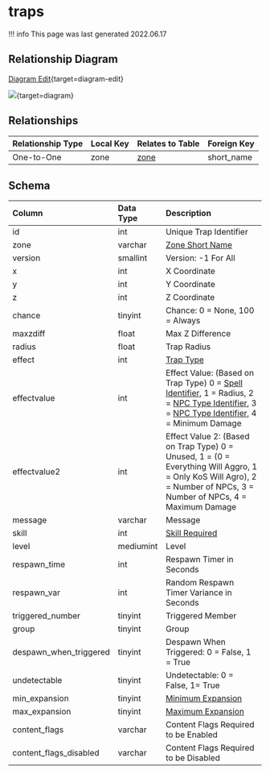 # traps

!!! info
	This page was last generated 2022.06.17

## Relationship Diagram

[Diagram Edit](https://mermaid.live/edit#eyJjb2RlIjoiZXJEaWFncmFtXG4gICAgdHJhcHMge1xuICAgICAgICB2YXJjaGFyIHpvbmVcbiAgICB9XG4gICAgem9uZSB7XG4gICAgICAgIHZhcmNoYXIgc2hvcnRfbmFtZVxuICAgICAgICAgem9uZWlkdW51bWJlclxuICAgICAgICBpbnQgem9uZWlkbnVtYmVyXG4gICAgfVxuICAgIHRyYXBzIHx8LS1veyB6b25lIDogT25lLXRvLU9uZVxuXG4iLCJtZXJtYWlkIjp7InRoZW1lIjoiZGVmYXVsdCJ9LCJ1cGRhdGVFZGl0b3IiOnRydWUsImF1dG9TeW5jIjp0cnVlLCJ1cGRhdGVEaWFncmFtIjp0cnVlfQ==){target=diagram-edit}

[![](https://mermaid.ink/img/eyJjb2RlIjoiZXJEaWFncmFtXG4gICAgdHJhcHMge1xuICAgICAgICB2YXJjaGFyIHpvbmVcbiAgICB9XG4gICAgem9uZSB7XG4gICAgICAgIHZhcmNoYXIgc2hvcnRfbmFtZVxuICAgICAgICAgem9uZWlkdW51bWJlclxuICAgICAgICBpbnQgem9uZWlkbnVtYmVyXG4gICAgfVxuICAgIHRyYXBzIHx8LS1veyB6b25lIDogT25lLXRvLU9uZVxuXG4iLCJtZXJtYWlkIjp7InRoZW1lIjoiZGVmYXVsdCJ9LCJ1cGRhdGVFZGl0b3IiOnRydWUsImF1dG9TeW5jIjp0cnVlLCJ1cGRhdGVEaWFncmFtIjp0cnVlfQ==)](https://mermaid.ink/img/eyJjb2RlIjoiZXJEaWFncmFtXG4gICAgdHJhcHMge1xuICAgICAgICB2YXJjaGFyIHpvbmVcbiAgICB9XG4gICAgem9uZSB7XG4gICAgICAgIHZhcmNoYXIgc2hvcnRfbmFtZVxuICAgICAgICAgem9uZWlkdW51bWJlclxuICAgICAgICBpbnQgem9uZWlkbnVtYmVyXG4gICAgfVxuICAgIHRyYXBzIHx8LS1veyB6b25lIDogT25lLXRvLU9uZVxuXG4iLCJtZXJtYWlkIjp7InRoZW1lIjoiZGVmYXVsdCJ9LCJ1cGRhdGVFZGl0b3IiOnRydWUsImF1dG9TeW5jIjp0cnVlLCJ1cGRhdGVEaWFncmFtIjp0cnVlfQ==){target=diagram}

## Relationships

| Relationship Type | Local Key | Relates to Table | Foreign Key |
| :--- | :--- | :--- | :--- |
| One-to-One | zone | [zone](../../schema/zone/zone.md) | short_name |


## Schema

| Column | Data Type | Description |
| :--- | :--- | :--- |
| id | int | Unique Trap Identifier |
| zone | varchar | [Zone Short Name](../../../../server/zones/zone-list) |
| version | smallint | Version: -1 For All |
| x | int | X Coordinate |
| y | int | Y Coordinate |
| z | int | Z Coordinate |
| chance | tinyint | Chance: 0 = None, 100 = Always |
| maxzdiff | float | Max Z Difference |
| radius | float | Trap Radius |
| effect | int | [Trap Type](../../../../server/zones/trap-types) |
| effectvalue | int | Effect Value: (Based on Trap Type) 0 = [Spell Identifier](spells_new.md), 1 = Radius, 2 = [NPC Type Identifier](npc_types.md), 3 = [NPC Type Identifier](npc_types.md), 4 = Minimum Damage |
| effectvalue2 | int | Effect Value 2: (Based on Trap Type) 0 = Unused, 1 = (0 = Everything Will Aggro, 1 = Only KoS Will Agro), 2 = Number of NPCs, 3 = Number of NPCs, 4 = Maximum Damage |
| message | varchar | Message |
| skill | int | [Skill Required](../../../../server/player/skills) |
| level | mediumint | Level |
| respawn_time | int | Respawn Timer in Seconds |
| respawn_var | int | Random Respawn Timer Variance in Seconds |
| triggered_number | tinyint | Triggered Member |
| group | tinyint | Group |
| despawn_when_triggered | tinyint | Despawn When Triggered: 0 = False, 1 = True |
| undetectable | tinyint | Undetectable: 0 = False, 1= True |
| min_expansion | tinyint | [Minimum Expansion](../../../../server/operation/expansion-list) |
| max_expansion | tinyint | [Maximum Expansion](../../../../server/operation/expansion-list) |
| content_flags | varchar | Content Flags Required to be Enabled |
| content_flags_disabled | varchar | Content Flags Required to be Disabled |

